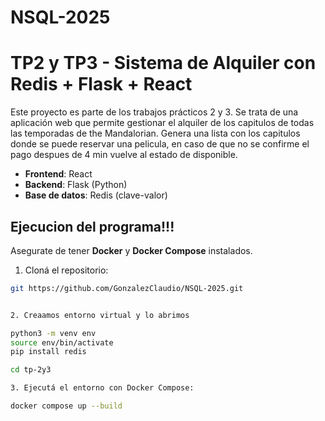 # NSQL-2025
# TP2 y TP3 - Sistema de Alquiler con Redis + Flask + React

Este proyecto es parte de los trabajos prácticos 2 y 3. Se trata de una aplicación web que permite gestionar el alquiler de los capitulos de todas las temporadas de the Mandalorian. 
Genera una lista con los capitulos donde se puede reservar una pelicula, en caso
de que no se confirme el pago despues de 4 min vuelve al estado de disponible.


- **Frontend**: React
- **Backend**: Flask (Python)
- **Base de datos**: Redis (clave-valor)


## Ejecucion del programa!!!

Asegurate de tener **Docker** y **Docker Compose** instalados.

1. Cloná el repositorio:

```bash
git https://github.com/GonzalezClaudio/NSQL-2025.git


2. Creaamos entorno virtual y lo abrimos

python3 -m venv env
source env/bin/activate
pip install redis

cd tp-2y3

3. Ejecutá el entorno con Docker Compose:

docker compose up --build






